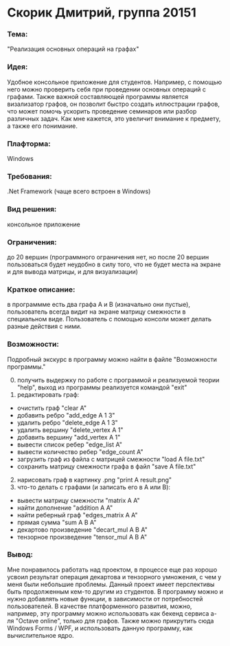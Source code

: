 # Скорик Дмитрий, группа 20151
### Тема:
"Реализация основных операций на графах"

### Идея:
Удобное консольное приложение для студентов.
Например, с помощью него можно проверить себя при проведении основных операций с графами.
Также важной составляющей программы является визализатор графов, он позволит быстро создать иллюстрации графов, что может помочь ускорить проведение семинаров или разбор различных задач.
Как мне кажется, это увеличит внимание к предмету, а также его понимание.

### Плафторма:
Windows

### Требования:
.Net Framework (чаще всего встроен в Windows)

### Вид решения:
консольное приложение

### Ограничения:
до 20 вершин (программного ограничения нет, но после 20 вершин пользоваться будет неудобно в силу того, что не будет места на экране и для вывода матрицы, и для визуализации)

### Краткое описание:
в программме есть два графа A и B (изначально они пустые), пользователь всегда видит на экране матрицу смежности в специальном виде. Пользователь с помощью консоли может делать разные действия с ними.

### Возможности:
Подробный экскурс в программу можно найти в файле "Возможности программы."

0. получить выдержку по работе с программой и реализуемой теории "help", выход из программы реализуется командой "exit"
1. редактировать граф:
  - очистить граф "clear A"
  - добавить ребро "add_edge A 1 3"
  - удалить ребро "delete_edge A 1 3"
  - удалить вершину "delete_vertex A 1"
  - добавить вершину "add_vertex A 1"
  - вывести список ребер "edge_list A"
  - вывести количество ребер "edge_count A"
  - загрузить граф из файла с матрицей смежности "load A file.txt"
  - сохранить матрицу смежности графа в файл "save A file.txt"
2. нарисовать граф в картинку .png "print A result.png"
3. что-то делать с графами (и записать его в A или B):
  - вывести матрицу смежности "matrix A A"
  - найти дополнение "addition A A"
  - найти реберный граф "edges_matrix A A"
  - прямая сумма "sum A B A"
  - декартово произведение "decart_mul A B A"
  - тензорное произведение "tensor_mul A B A"

### Вывод:
Мне понравилось работать над проектом, в процессе еще раз хорошо усвоил результат операция декартова и тензорного умножения, с чем у меня были небольшие проблемы.
Данный проект имеет перспективы быть продолженным кем-то другим из студентов.
В программу можно и нужно добавлять новые функции, в зависимости от потребностей пользователей.
В качестве платформенного развития, можно, например, эту программу можно использовать как бекенд сервиса а-ля "Octave online", только для графов.
Также можно прикрутить сюда Windows Forms / WPF, и использовать данную программу, как вычислительное ядро.
